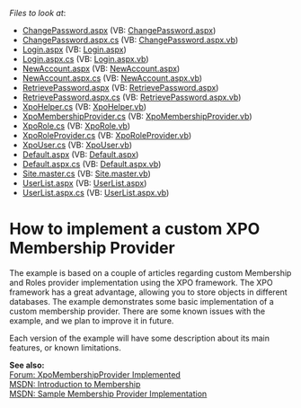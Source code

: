 <!-- default file list -->
*Files to look at*:

* [ChangePassword.aspx](./CS/WebSite/Account/ChangePassword.aspx) (VB: [ChangePassword.aspx](./VB/WebSite/Account/ChangePassword.aspx))
* [ChangePassword.aspx.cs](./CS/WebSite/Account/ChangePassword.aspx.cs) (VB: [ChangePassword.aspx.vb](./VB/WebSite/Account/ChangePassword.aspx.vb))
* [Login.aspx](./CS/WebSite/Account/Login.aspx) (VB: [Login.aspx](./VB/WebSite/Account/Login.aspx))
* [Login.aspx.cs](./CS/WebSite/Account/Login.aspx.cs) (VB: [Login.aspx.vb](./VB/WebSite/Account/Login.aspx.vb))
* [NewAccount.aspx](./CS/WebSite/Account/NewAccount.aspx) (VB: [NewAccount.aspx](./VB/WebSite/Account/NewAccount.aspx))
* [NewAccount.aspx.cs](./CS/WebSite/Account/NewAccount.aspx.cs) (VB: [NewAccount.aspx.vb](./VB/WebSite/Account/NewAccount.aspx.vb))
* [RetrievePassword.aspx](./CS/WebSite/Account/RetrievePassword.aspx) (VB: [RetrievePassword.aspx](./VB/WebSite/Account/RetrievePassword.aspx))
* [RetrievePassword.aspx.cs](./CS/WebSite/Account/RetrievePassword.aspx.cs) (VB: [RetrievePassword.aspx.vb](./VB/WebSite/Account/RetrievePassword.aspx.vb))
* [XpoHelper.cs](./CS/WebSite/App_Code/XpoHelper.cs) (VB: [XpoHelper.vb](./VB/WebSite/App_Code/XpoHelper.vb))
* [XpoMembershipProvider.cs](./CS/WebSite/App_Code/XpoMembershipProvider.cs) (VB: [XpoMembershipProvider.vb](./VB/WebSite/App_Code/XpoMembershipProvider.vb))
* [XpoRole.cs](./CS/WebSite/App_Code/XpoRole.cs) (VB: [XpoRole.vb](./VB/WebSite/App_Code/XpoRole.vb))
* [XpoRoleProvider.cs](./CS/WebSite/App_Code/XpoRoleProvider.cs) (VB: [XpoRoleProvider.vb](./VB/WebSite/App_Code/XpoRoleProvider.vb))
* [XpoUser.cs](./CS/WebSite/App_Code/XpoUser.cs) (VB: [XpoUser.vb](./VB/WebSite/App_Code/XpoUser.vb))
* [Default.aspx](./CS/WebSite/Default.aspx) (VB: [Default.aspx](./VB/WebSite/Default.aspx))
* [Default.aspx.cs](./CS/WebSite/Default.aspx.cs) (VB: [Default.aspx.vb](./VB/WebSite/Default.aspx.vb))
* [Site.master.cs](./CS/WebSite/Site.master.cs) (VB: [Site.master.vb](./VB/WebSite/Site.master.vb))
* [UserList.aspx](./CS/WebSite/UserList.aspx) (VB: [UserList.aspx](./VB/WebSite/UserList.aspx))
* [UserList.aspx.cs](./CS/WebSite/UserList.aspx.cs) (VB: [UserList.aspx.vb](./VB/WebSite/UserList.aspx.vb))
<!-- default file list end -->
# How to implement a custom XPO Membership Provider


<p>The example is based on a couple of articles regarding custom Membership and Roles provider implementation using the XPO framework. The XPO framework has a great advantage, allowing you to store objects in different databases. The example demonstrates some basic implementation of a custom membership provider. There are some known issues with the example, and we plan to improve it in future.</p><p>Each version of the example will have some description about its main features, or known limitations.</p><p><strong>See also:</strong><br />
<a href="http://community.devexpress.com/forums/p/87983/310475.aspx"><u>Forum: XpoMembershipProvider Implemented</u></a><br />
<a href="http://msdn.microsoft.com/en-us/library/yh26yfzy.aspx"><u>MSDN: Introduction to Membership</u></a><br />
<a href="http://msdn.microsoft.com/en-us/library/44w5aswa.aspx"><u>MSDN: Sample Membership Provider Implementation</u></a></p>

<br/>



